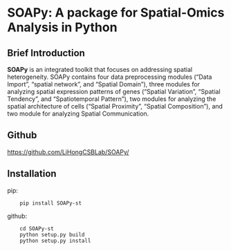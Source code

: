 # SOAPy: A package for **S**patial-**O**mics **A**nalysis in **Py**thon

## Brief Introduction
**SOAPy** is an integrated toolkit that focuses on addressing spatial heterogeneity. SOAPy contains four data
preprocessing modules (“Data Import”, “spatial network”, and “Spatial Domain”), three modules for analyzing spatial
expression patterns of genes (“Spatial Variation”, “Spatial Tendency”, and “Spatiotemporal Pattern”), two modules
for analyzing the spatial architecture of cells (“Spatial Proximity”, “Spatial Composition”), and two module for
analyzing Spatial Communication.

## Github

https://github.com/LiHongCSBLab/SOAPy/

## Installation
pip:
```
    pip install SOAPy-st
```
github:
```
    cd SOAPy-st
    python setup.py build
    python setup.py install
```
